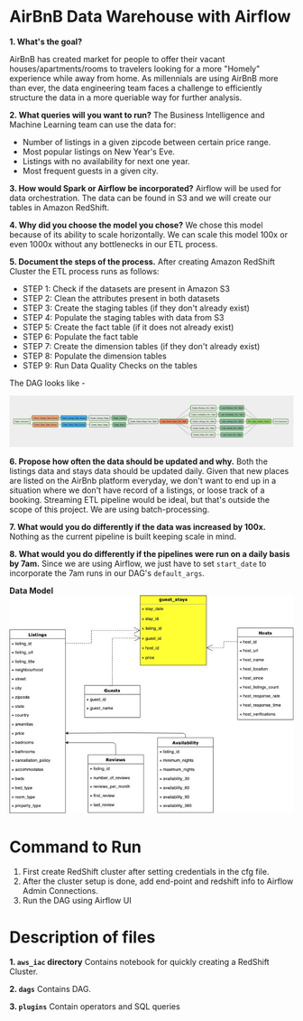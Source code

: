 # AirBnB Data Warehouse with Airflow

__1. What's the goal?__

AirBnB has created market for people to offer their vacant houses/apartments/rooms to travelers looking for a more "Homely" experience while away from home. As millennials are using AirBnB more than ever, the data engineering team faces a challenge to efficiently structure the data in a more queriable way for further analysis.

__2. What queries will you want to run?__
The Business Intelligence and Machine Learning team can use the data for:
* Number of listings in a given zipcode between certain price range.
* Most popular listings on New Year's Eve.
* Listings with no availability for next one year.
* Most frequent guests in a given city.

__3. How would Spark or Airflow be incorporated?__
Airflow will be used for data orchestration. The data can be found in S3 and we will create our tables in Amazon RedShift.

__4. Why did you choose the model you chose?__
We chose this model because of its ability to scale horizontally. We can scale this model 100x or even 1000x without any bottlenecks in our ETL process.

__5. Document the steps of the process.__
After creating Amazon RedShift Cluster the ETL process runs as follows:
* STEP 1: Check if the datasets are present in Amazon S3
* STEP 2: Clean the attributes present in both datasets
* STEP 3: Create the staging tables (if they don't already exist)
* STEP 4: Populate the staging tables with data from S3
* STEP 5: Create the fact table (if it does not already exist)
* STEP 6: Populate the fact table
* STEP 7: Create the dimension tables (if they don't already exist)
* STEP 8: Populate the dimension tables
* STEP 9: Run Data Quality Checks on the tables

The DAG looks like - 

![alt text](https://github.com/shivamgupta/airbnb-data-modeling/blob/master/img/DAG.png)

__6. Propose how often the data should be updated and why.__
Both the listings data and stays data should be updated daily. Given that new places are listed on the AirBnb platform everyday, we don't want to end up in a situation where we don't have record of a listings, or loose track of a booking. Streaming ETL pipeline would be ideal, but that's outside the scope of this project. We are using batch-processing.

__7. What would you do differently if the data was increased by 100x.__
Nothing as the current pipeline is built keeping scale in mind.

__8. What would you do differently if the pipelines were run on a daily basis by 7am.__
Since we are using Airflow, we just have to set `start_date` to incorporate the 7am runs in our DAG's `default_args`.

__Data Model__
![alt text](https://github.com/shivamgupta/airbnb-data-modeling/blob/master/img/Data_Model.jpg)


# Command to Run
1) First create RedShift cluster after setting credentials in the cfg file.
2) After the cluster setup is done, add end-point and redshift info to Airflow Admin Connections.
3) Run the DAG using Airflow UI

# Description of files

__1. `aws_iac` directory__
Contains notebook for quickly creating a RedShift Cluster.

__2. `dags`__
Contains DAG.

__3. `plugins`__
Contain operators and SQL queries
